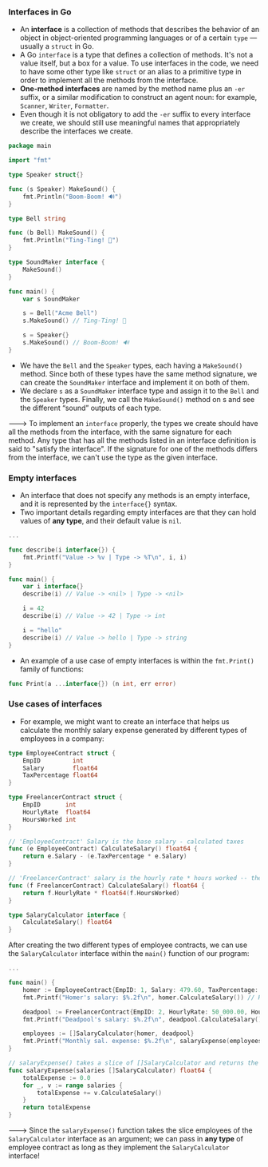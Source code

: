 ### Interfaces in Go
- An **interface** is a collection of methods that describes the behavior of an object in object-oriented programming languages or of a certain ```type``` — usually a ```struct``` in Go.
- A Go ```interface``` is a type that defines a collection of methods. It's not a value itself, but a box for a value. To use interfaces in the code, we need to have some other type like ```struct``` or an alias to a primitive type in order to implement all the methods from the interface.
- **One-method interfaces** are named by the method name plus an ```-er``` suffix, or a similar modification to construct an agent noun: for example, ```Scanner```, ```Writer```, ```Formatter```.
- Even though it is not obligatory to add the ```-er``` suffix to every interface we create, we should still use meaningful names that appropriately describe the interfaces we create.
```go
package main

import "fmt"

type Speaker struct{}

func (s Speaker) MakeSound() {
    fmt.Println("Boom-Boom! 🔊")
}

type Bell string

func (b Bell) MakeSound() {
    fmt.Println("Ting-Ting! 🔔")
}

type SoundMaker interface {
    MakeSound()
}

func main() {
    var s SoundMaker

    s = Bell("Acme Bell")
    s.MakeSound() // Ting-Ting! 🔔

    s = Speaker{}
    s.MakeSound() // Boom-Boom! 🔊
}
```
- We have the ```Bell``` and the ```Speaker``` types, each having a ```MakeSound()``` method. Since both of these types have the same method signature, we can create the ```SoundMaker``` interface and implement it on both of them.
- We declare ```s``` as a ```SoundMaker``` interface type and assign it to the ```Bell``` and the ```Speaker``` types. Finally, we call the ```MakeSound()``` method on s and see the different “sound” outputs of each type.

---> To implement an ```interface``` properly, the types we create should have all the methods from the interface, with the same signature for each method. Any type that has all the methods listed in an interface definition is said to "satisfy the interface". If the signature for one of the methods differs from the interface, we can't use the type as the given interface.

### Empty interfaces
- An interface that does not specify any methods is an empty interface, and it is represented by the ```interface{}``` syntax. 
- Two important details regarding empty interfaces are that they can hold values of **any type**, and their default value is ```nil```.
```go
...

func describe(i interface{}) {
    fmt.Printf("Value -> %v | Type -> %T\n", i, i)
}

func main() {
    var i interface{}
    describe(i) // Value -> <nil> | Type -> <nil>

    i = 42
    describe(i) // Value -> 42 | Type -> int

    i = "hello"
    describe(i) // Value -> hello | Type -> string
}
```
- An example of a use case of empty interfaces is within the ```fmt.Print()``` family of functions:
```go
func Print(a ...interface{}) (n int, err error)
```

### Use cases of interfaces
- For example, we might want to create an interface that helps us calculate the monthly salary expense generated by different types of employees in a company:
```go
type EmployeeContract struct {
    EmpID         int
    Salary        float64
    TaxPercentage float64
}

type FreelancerContract struct {
    EmpID       int
    HourlyRate  float64
    HoursWorked int
}

// 'EmployeeContract' Salary is the base salary - calculated taxes
func (e EmployeeContract) CalculateSalary() float64 {
    return e.Salary - (e.TaxPercentage * e.Salary)
}

// 'FreelancerContract' salary is the hourly rate * hours worked -- they declare taxes themselves
func (f FreelancerContract) CalculateSalary() float64 {
    return f.HourlyRate * float64(f.HoursWorked)
}

type SalaryCalculator interface {
    CalculateSalary() float64
}
```
After creating the two different types of employee contracts, we can use the ```SalaryCalculator``` interface within the ```main()``` function of our program:
```go
...

func main() {
    homer := EmployeeContract{EmpID: 1, Salary: 479.60, TaxPercentage: 0.245}
    fmt.Printf("Homer's salary: $%.2f\n", homer.CalculateSalary()) // Homer's salary: $362.10

    deadpool := FreelancerContract{EmpID: 2, HourlyRate: 50_000.00, HoursWorked: 10}
    fmt.Printf("Deadpool's salary: $%.2f\n", deadpool.CalculateSalary()) // Deadpool's salary: $500000.00

    employees := []SalaryCalculator{homer, deadpool}
    fmt.Printf("Monthly sal. expense: $%.2f\n", salaryExpense(employees)) // Monthly sal. expense: "$500362.10
}

// salaryExpense() takes a slice of []SalaryCalculator and returns the sum of all salaries
func salaryExpense(salaries []SalaryCalculator) float64 {
    totalExpense := 0.0
    for _, v := range salaries {
        totalExpense += v.CalculateSalary()
    }
    return totalExpense
}
```
---> Since the ```salaryExpense()``` function takes the slice employees of the ```SalaryCalculator``` interface as an argument; we can pass in **any type** of employee contract as long as they implement the ```SalaryCalculator``` interface!


